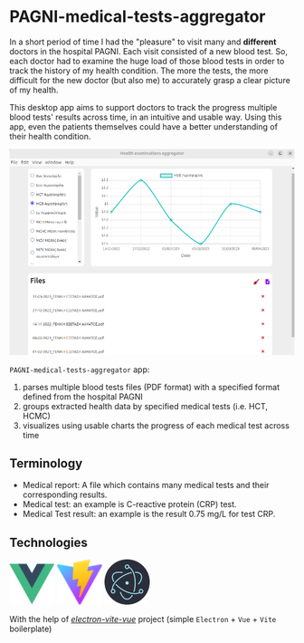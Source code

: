 # PAGNI-medical-tests-aggregator

In a short period of time I had the "pleasure" to visit many and **different** doctors in the hospital PAGNI. Each visit consisted of a new blood test. So, each doctor had to examine the huge load of those blood tests in order to track the history of my health condition. The more the tests, the more difficult for the new doctor (but also me) to accurately grasp a clear picture of my health.

This desktop app aims to support doctors to track the progress multiple blood tests' results across time, in an intuitive and usable way. Using this app, even the patients themselves could have a better understanding of their health condition.

![pagni-medical-tests-aggregator-showcase](https://github.com/gtopsis/PAGNI-health-exams-aggregator/blob/main/README-images/app.png)

`PAGNI-medical-tests-aggregator` app:

1. parses multiple blood tests files (PDF format) with a specified format defined from the hospital PAGNI
2. groups extracted health data by specified medical tests (i.e. HCT, HCMC)
3. visualizes using usable charts the progress of each medical test across time

## Terminology

- Medical report: A file which contains many medical tests and their corresponding results.
- Medical test: an example is C-reactive protein (CRP) test.
- Medical Test result: an example is the result 0.75 mg/L for test CRP.

## Technologies

<p float="left">
    <img src="./README-images/vue.svg"  width="80px" height="80px" alt="Vue">
    <img src="./README-images/vite.svg"  width="80px" height="80px" alt="Vite">
    <img src="./README-images/electron.svg"  width="80px" height="80px" alt="Electron framework">
</p>

With the help of [_electron-vite-vue_](https://github.com/electron-vite/electron-vite-vue) project (simple `Electron` + `Vue` + `Vite` boilerplate)

